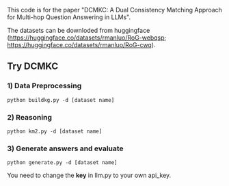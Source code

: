 This code is for the paper "DCMKC: A Dual Consistency Matching Approach for Multi-hop Question Answering in LLMs".

The datasets can be downloded from huggingface (https://huggingface.co/datasets/rmanluo/RoG-webqsp; https://huggingface.co/datasets/rmanluo/RoG-cwq).  

## Try DCMKC

### 1) Data Preprocessing
```
python buildkg.py -d [dataset name]
```

### 2) Reasoning
```
python km2.py -d [dataset name]
```

### 3) Generate answers and evaluate
```
python generate.py -d [dataset name]
```
You need to change the **key** in llm.py to your own api_key.